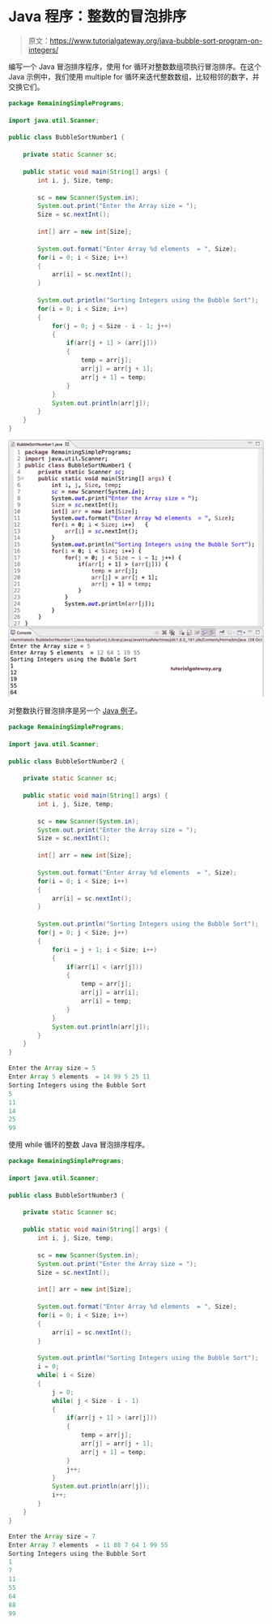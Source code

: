 # Java 程序：整数的冒泡排序

> 原文：<https://www.tutorialgateway.org/java-bubble-sort-program-on-integers/>

编写一个 Java 冒泡排序程序，使用 for 循环对整数数组项执行冒泡排序。在这个 Java 示例中，我们使用 multiple for 循环来迭代整数数组，比较相邻的数字，并交换它们。

```java
package RemainingSimplePrograms;

import java.util.Scanner;

public class BubbleSortNumber1 {

	private static Scanner sc;

	public static void main(String[] args) {
		int i, j, Size, temp;

		sc = new Scanner(System.in);		
		System.out.print("Enter the Array size = ");
		Size = sc.nextInt();

		int[] arr = new int[Size];

		System.out.format("Enter Array %d elements  = ", Size);
		for(i = 0; i < Size; i++) 
		{
			arr[i] = sc.nextInt();
		}

		System.out.println("Sorting Integers using the Bubble Sort");
		for(i = 0; i < Size; i++)
		{
			for(j = 0; j < Size - i - 1; j++)
			{
				if(arr[j + 1] > (arr[j]))
				{
					temp = arr[j];
					arr[j] = arr[j + 1];
					arr[j + 1] = temp;
				}
			}
			System.out.println(arr[j]);
		}
	}
}
```

![Java Bubble Sort Program on Integers](img/69f6c4ddb3e92e5d5fb86f7da9f1448c.png)

对整数执行冒泡排序是另一个 [Java 例子](https://www.tutorialgateway.org/learn-java-programs/)。

```java
package RemainingSimplePrograms;

import java.util.Scanner;

public class BubbleSortNumber2 {

	private static Scanner sc;

	public static void main(String[] args) {
		int i, j, Size, temp;

		sc = new Scanner(System.in);		
		System.out.print("Enter the Array size = ");
		Size = sc.nextInt();

		int[] arr = new int[Size];

		System.out.format("Enter Array %d elements  = ", Size);
		for(i = 0; i < Size; i++) 
		{
			arr[i] = sc.nextInt();
		}

		System.out.println("Sorting Integers using the Bubble Sort");
		for(j = 0; j < Size; j++)
		{
			for(i = j + 1; i < Size; i++)
			{
				if(arr[i] < (arr[j]))
				{
					temp = arr[j];
					arr[j] = arr[i];
					arr[i] = temp;
				}
			}
			System.out.println(arr[j]);
		}
	}
}
```

```java
Enter the Array size = 5
Enter Array 5 elements  = 14 99 5 25 11
Sorting Integers using the Bubble Sort
5
11
14
25
99
```

使用 while 循环的整数 Java 冒泡排序程序。

```java
package RemainingSimplePrograms;

import java.util.Scanner;

public class BubbleSortNumber3 {

	private static Scanner sc;

	public static void main(String[] args) {
		int i, j, Size, temp;

		sc = new Scanner(System.in);		
		System.out.print("Enter the Array size = ");
		Size = sc.nextInt();

		int[] arr = new int[Size];

		System.out.format("Enter Array %d elements  = ", Size);
		for(i = 0; i < Size; i++) 
		{
			arr[i] = sc.nextInt();
		}

		System.out.println("Sorting Integers using the Bubble Sort");
		i = 0;
		while( i < Size)
		{
			j = 0;
			while( j < Size - i - 1)
			{
				if(arr[j + 1] > (arr[j]))
				{
					temp = arr[j];
					arr[j] = arr[j + 1];
					arr[j + 1] = temp;
				}
				j++;
			}
			System.out.println(arr[j]);
			i++;
		}
	}
}
```

```java
Enter the Array size = 7
Enter Array 7 elements  = 11 88 7 64 1 99 55
Sorting Integers using the Bubble Sort
1
7
11
55
64
88
99
```